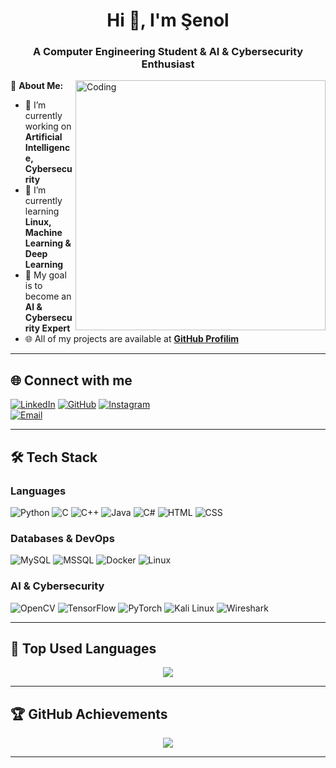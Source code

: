<h1 align="center">Hi 👋, I'm Şenol</h1>
<h3 align="center">A Computer Engineering Student & AI & Cybersecurity Enthusiast</h3>

<img align="right" alt="Coding" width="400" src="https://media.giphy.com/media/qgQUggAC3Pfv687qPC/giphy.gif">

📌 **About Me:**  
- 🔭 I’m currently working on **Artificial Intelligence, Cybersecurity**  
- 🌱 I’m currently learning **Linux, Machine Learning & Deep Learning**  
- 🎯 My goal is to become an **AI & Cybersecurity Expert**   
- 🌐 All of my projects are available at **[GitHub Profilim](https://github.com/senolkms)**  

---

## 🌐 **Connect with me**
[![LinkedIn](https://img.shields.io/badge/-LinkedIn-0077B5?style=for-the-badge&logo=linkedin&logoColor=white)](https://linkedin.com/in/senolkms) 
[![GitHub](https://img.shields.io/badge/-GitHub-181717?style=for-the-badge&logo=github&logoColor=white)](https://github.com/senolkms) 
[![Instagram](https://img.shields.io/badge/-Instagram-E4405F?style=for-the-badge&logo=instagram&logoColor=white)](https://instagram.com/senolkms)  
[![Email](https://img.shields.io/badge/Email-D14836?style=for-the-badge&logo=gmail&logoColor=white)](mailto:senolkumas58@gmail.com)

---

## 🛠️ **Tech Stack**
### **Languages**
![Python](https://img.shields.io/badge/-Python-3776AB?style=for-the-badge&logo=python&logoColor=white)
![C](https://img.shields.io/badge/-C-00599C?style=for-the-badge&logo=c&logoColor=white)
![C++](https://img.shields.io/badge/-C++-00599C?style=for-the-badge&logo=c%2B%2B&logoColor=white)
![Java](https://img.shields.io/badge/-Java-007396?style=for-the-badge&logo=java&logoColor=white)
![C#](https://img.shields.io/badge/-C%23-239120?style=for-the-badge&logo=c-sharp&logoColor=white)
![HTML](https://img.shields.io/badge/-HTML5-E34F26?style=for-the-badge&logo=html5&logoColor=white)
![CSS](https://img.shields.io/badge/-CSS3-1572B6?style=for-the-badge&logo=css3&logoColor=white)

### **Databases & DevOps**
![MySQL](https://img.shields.io/badge/-MySQL-4479A1?style=for-the-badge&logo=mysql&logoColor=white)
![MSSQL](https://img.shields.io/badge/-MSSQL-CC2927?style=for-the-badge&logo=microsoft-sql-server&logoColor=white)
![Docker](https://img.shields.io/badge/-Docker-2496ED?style=for-the-badge&logo=docker&logoColor=white)
![Linux](https://img.shields.io/badge/-Linux-FCC624?style=for-the-badge&logo=linux&logoColor=black)

### **AI & Cybersecurity**
![OpenCV](https://img.shields.io/badge/-OpenCV-5C3EE8?style=for-the-badge&logo=opencv&logoColor=white)
![TensorFlow](https://img.shields.io/badge/-TensorFlow-FF6F00?style=for-the-badge&logo=tensorflow&logoColor=white)
![PyTorch](https://img.shields.io/badge/-PyTorch-EE4C2C?style=for-the-badge&logo=pytorch&logoColor=white)
![Kali Linux](https://img.shields.io/badge/-Kali_Linux-557C94?style=for-the-badge&logo=kalilinux&logoColor=white)
![Wireshark](https://img.shields.io/badge/-Wireshark-1679A7?style=for-the-badge&logo=wireshark&logoColor=white)

---

## 🚀 **Top Used Languages**
<p align="center">
    <img src="https://github-readme-stats.vercel.app/api/top-langs/?username=senolkms&layout=compact&theme=radical" />
</p>

---

## 🏆 **GitHub Achievements**
<p align="center">
    <img src="https://github-profile-trophy.vercel.app/?username=senolkms&theme=radical" />
</p>

---

